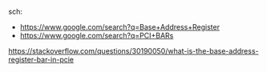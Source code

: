 sch:
- https://www.google.com/search?q=Base+Address+Register
- https://www.google.com/search?q=PCI+BARs

https://stackoverflow.com/questions/30190050/what-is-the-base-address-register-bar-in-pcie
